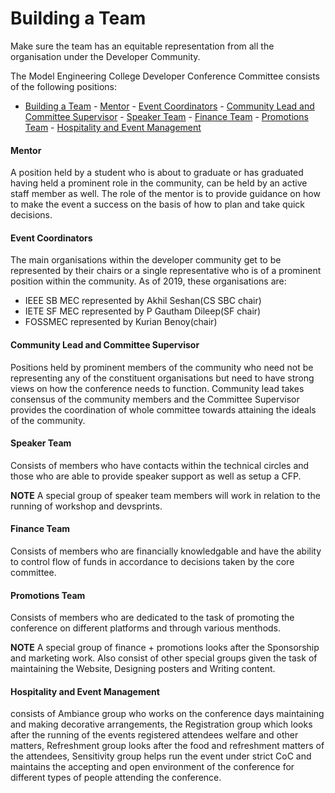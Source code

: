 # Building a Team

Make sure the team has an equitable representation from all the organisation under the Developer Community. 

The Model Engineering College Developer Conference Committee consists of the following positions:
- [Building a Team](#Building-a-Team)
      - [Mentor](#Mentor)
      - [Event Coordinators](#Event-Coordinators)
      - [Community Lead and Committee Supervisor](#Community-Lead-and-Committee-Supervisor)
      - [Speaker Team](#Speaker-Team)
      - [Finance Team](#Finance-Team)
      - [Promotions Team](#Promotions-Team)
      - [Hospitality and Event Management](#Hospitality-and-Event-Management)
#### Mentor
A position held by a student who is about to graduate or has graduated having held a prominent role in the community, can be held by an active staff member as well. The role of the mentor is to provide guidance on how to make the event a success on the basis of how to plan and take quick decisions.

#### Event Coordinators
The main organisations within the developer community get to be represented by their chairs or a single representative who is of a prominent position within the community.
As of 2019, these organisations are:
- IEEE SB MEC represented by Akhil Seshan(CS SBC chair)
- IETE SF MEC represented by P Gautham Dileep(SF chair)
- FOSSMEC represented by Kurian Benoy(chair)
  
#### Community Lead and Committee Supervisor
Positions held by prominent members of the community who need not be representing any of the constituent organisations but need to have strong views on how the conference needs to function. Community lead takes consensus of the community members and the Committee Supervisor provides the coordination of whole committee towards attaining the ideals of the community.

#### Speaker Team
Consists of members who have contacts within the technical circles and those who are able to provide speaker support as well as setup a CFP.

**NOTE** A special group of speaker team members will work in relation to the running of workshop and devsprints.

#### Finance Team
Consists of members who are financially knowledgable and have the ability to control flow of funds in accordance to decisions taken by the core committee.

#### Promotions Team
Consists of members who are dedicated to the task of promoting the conference on different platforms and through various menthods. 

**NOTE** A special group of finance + promotions looks after the Sponsorship and marketing work. Also consist of other special groups given the task of maintaining the Website, Designing posters and Writing content.

#### Hospitality and Event Management
consists of Ambiance group who works on the conference days maintaining and making decorative arrangements, the Registration group which looks after the running of the events registered attendees welfare and other matters, Refreshment group looks after the food and refreshment matters of the attendees, Sensitivity group helps run the event under strict CoC and maintains the accepting and open environment of the conference for different types of people attending the conference.

